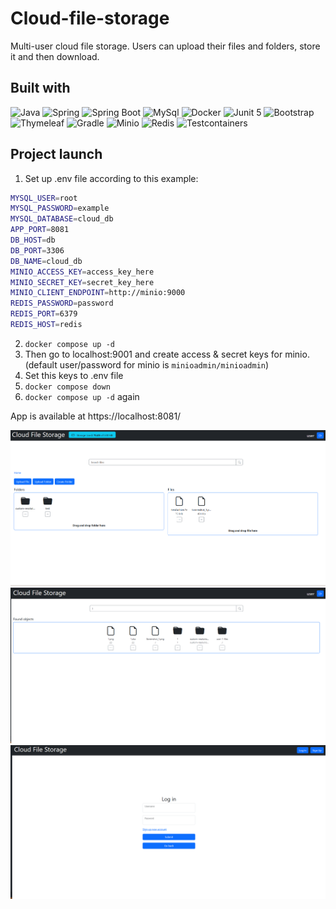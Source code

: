 # Cloud-file-storage
Multi-user cloud file storage. Users can upload their files and folders, store it and then download.
## Built with

![Java](https://img.shields.io/badge/java-black?style=for-the-badge&logo=java&link=https%3A%2F%2Fwww.java.com%2Fen%2F)
![Spring](https://img.shields.io/badge/Spring-black?style=for-the-badge&logo=spring&link=https%3A%2F%2Fspring.io)
![Spring Boot](https://img.shields.io/badge/Spring%20boot-black?style=for-the-badge&logo=spring%20boot&link=https%3A%2F%2Fspring.io)
![MySql](https://img.shields.io/badge/mysql-black?style=for-the-badge&logo=mysql&link=https%3A%2F%2Fwww.mysql.org)
![Docker](https://img.shields.io/badge/docker-black?style=for-the-badge&logo=docker&link=https%3A%2F%2Fwww.docker.com)
![Junit 5](https://img.shields.io/badge/Junit5-black?logo=junit5&style=for-the-badge)
![Bootstrap](https://img.shields.io/badge/Bootstrap-black?logo=bootstrap&style=for-the-badge)
![Thymeleaf](https://img.shields.io/badge/thymeleaf-black?style=for-the-badge&logo=thymeleaf&link=https%3A%2F%2Fwww.thymeleaf.org)
![Gradle](https://img.shields.io/badge/gradle-black?style=for-the-badge&logo=gradle&link=https%3A%2F%2Fgradle.org)
![Minio](https://img.shields.io/badge/minio-black?style=for-the-badge&logo=minio&link=https%3A%2F%2Fmin.io)
![Redis](https://img.shields.io/badge/redis-black?style=for-the-badge&logo=redis&link=https%3A%2F%2Fredis.io)
![Testcontainers](https://img.shields.io/badge/testcontainers-black?style=for-the-badge&logo=testcontainers&link=https%3A%2F%2Ftestcontainers.com)

## Project launch
1. Set up .env file according to this example:
```bash
MYSQL_USER=root
MYSQL_PASSWORD=example
MYSQL_DATABASE=cloud_db
APP_PORT=8081
DB_HOST=db
DB_PORT=3306
DB_NAME=cloud_db
MINIO_ACCESS_KEY=access_key_here
MINIO_SECRET_KEY=secret_key_here
MINIO_CLIENT_ENDPOINT=http://minio:9000
REDIS_PASSWORD=password
REDIS_PORT=6379
REDIS_HOST=redis
```
2. `docker compose up -d`
3. Then go to localhost:9001 and create access & secret keys for minio. (default user/password for minio is `minioadmin/minioadmin`)
4. Set this keys to .env file
5. `docker compose down`
6.  `docker compose up -d` again

App is available at https://localhost:8081/

![main page](img/main_page.png)
![search page](img/search_page.png)
![log in page](img/login_page.png)
